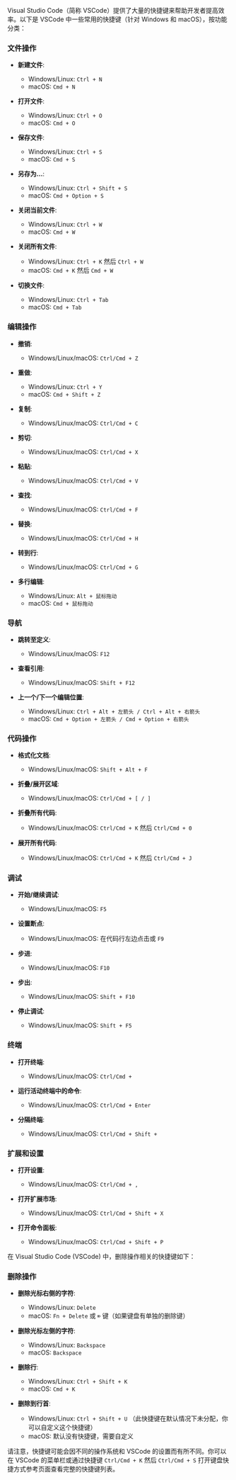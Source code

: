 Visual Studio Code（简称 VSCode）提供了大量的快捷键来帮助开发者提高效率。以下是 VSCode 中一些常用的快捷键（针对 Windows 和 macOS），按功能分类：

### 文件操作
- **新建文件**:
  - Windows/Linux: `Ctrl + N`
  - macOS: `Cmd + N`
  
- **打开文件**:
  - Windows/Linux: `Ctrl + O`
  - macOS: `Cmd + O`
  
- **保存文件**:
  - Windows/Linux: `Ctrl + S`
  - macOS: `Cmd + S`
  
- **另存为...**:
  - Windows/Linux: `Ctrl + Shift + S`
  - macOS: `Cmd + Option + S`
  
- **关闭当前文件**:
  - Windows/Linux: `Ctrl + W`
  - macOS: `Cmd + W`
  
- **关闭所有文件**:
  - Windows/Linux: `Ctrl + K` 然后 `Ctrl + W`
  - macOS: `Cmd + K` 然后 `Cmd + W`
  
- **切换文件**:
  - Windows/Linux: `Ctrl + Tab`
  - macOS: `Cmd + Tab`
  
### 编辑操作
- **撤销**:
  - Windows/Linux/macOS: `Ctrl/Cmd + Z`
  
- **重做**:
  - Windows/Linux: `Ctrl + Y`
  - macOS: `Cmd + Shift + Z`
  
- **复制**:
  - Windows/Linux/macOS: `Ctrl/Cmd + C`
  
- **剪切**:
  - Windows/Linux/macOS: `Ctrl/Cmd + X`
  
- **粘贴**:
  - Windows/Linux/macOS: `Ctrl/Cmd + V`
  
- **查找**:
  - Windows/Linux/macOS: `Ctrl/Cmd + F`
  
- **替换**:
  - Windows/Linux/macOS: `Ctrl/Cmd + H`
  
- **转到行**:
  - Windows/Linux/macOS: `Ctrl/Cmd + G`
  
- **多行编辑**:
  - Windows/Linux: `Alt + 鼠标拖动`
  - macOS: `Cmd + 鼠标拖动`
  
### 导航
- **跳转至定义**:
  - Windows/Linux/macOS: `F12`
  
- **查看引用**:
  - Windows/Linux/macOS: `Shift + F12`
  
- **上一个/下一个编辑位置**:
  - Windows/Linux: `Ctrl + Alt + 左箭头 / Ctrl + Alt + 右箭头`
  - macOS: `Cmd + Option + 左箭头 / Cmd + Option + 右箭头`
  
### 代码操作
- **格式化文档**:
  - Windows/Linux/macOS: `Shift + Alt + F`
  
- **折叠/展开区域**:
  - Windows/Linux/macOS: `Ctrl/Cmd + [ / ]`
  
- **折叠所有代码**:
  - Windows/Linux/macOS: `Ctrl/Cmd + K` 然后 `Ctrl/Cmd + 0`
  
- **展开所有代码**:
  - Windows/Linux/macOS: `Ctrl/Cmd + K` 然后 `Ctrl/Cmd + J`
  
### 调试
- **开始/继续调试**:
  - Windows/Linux/macOS: `F5`
  
- **设置断点**:
  - Windows/Linux/macOS: 在代码行左边点击或 `F9`
  
- **步进**:
  - Windows/Linux/macOS: `F10`
  
- **步出**:
  - Windows/Linux/macOS: `Shift + F10`
  
- **停止调试**:
  - Windows/Linux/macOS: `Shift + F5`
  
### 终端
- **打开终端**:
  - Windows/Linux/macOS: `Ctrl/Cmd + `
  
- **运行活动终端中的命令**:
  - Windows/Linux/macOS: `Ctrl/Cmd + Enter`
  
- **分隔终端**:
  - Windows/Linux/macOS: `Ctrl/Cmd + Shift + `
  
### 扩展和设置
- **打开设置**:
  - Windows/Linux/macOS: `Ctrl/Cmd + ,`
  
- **打开扩展市场**:
  - Windows/Linux/macOS: `Ctrl/Cmd + Shift + X`
  
- **打开命令面板**:
  - Windows/Linux/macOS: `Ctrl/Cmd + Shift + P`


在 Visual Studio Code (VSCode) 中，删除操作相关的快捷键如下：

### 删除操作

- **删除光标右侧的字符**:
  - Windows/Linux: `Delete`
  - macOS: `Fn + Delete` 或 `⌦` 键（如果键盘有单独的删除键）

- **删除光标左侧的字符**:
  - Windows/Linux: `Backspace`
  - macOS: `Backspace`

- **删除行**:
  - Windows/Linux: `Ctrl + Shift + K`
  - macOS: `Cmd + K`

- **删除到行首**:
  - Windows/Linux: `Ctrl + Shift + U` （此快捷键在默认情况下未分配，你可以自定义这个快捷键）
  - macOS: 默认没有快捷键，需要自定义


请注意，快捷键可能会因不同的操作系统和 VSCode 的设置而有所不同。你可以在 VSCode 的菜单栏或通过快捷键 `Ctrl/Cmd + K` 然后 `Ctrl/Cmd + S` 打开键盘快捷方式参考页面查看完整的快捷键列表。